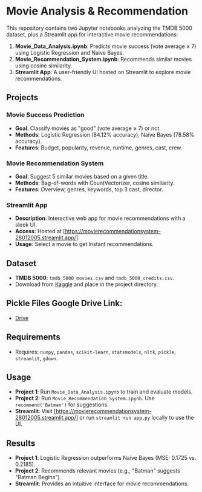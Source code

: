 # Movie Analysis & Recommendation

This repository contains two Jupyter notebooks analyzing the TMDB 5000 dataset, plus a Streamlit app for interactive movie recommendations:

1. **Movie_Data_Analysis.ipynb**: Predicts movie success (vote average ≥ 7) using Logistic Regression and Naive Bayes.
2. **Movie_Recommendation_System.ipynb**: Recommends similar movies using cosine similarity.
3. **Streamlit App**: A user-friendly UI hosted on Streamlit to explore movie recommendations.

## Projects

### Movie Success Prediction
- **Goal**: Classify movies as "good" (vote average ≥ 7) or not.
- **Methods**: Logistic Regression (84.12% accuracy), Naive Bayes (78.58% accuracy).
- **Features**: Budget, popularity, revenue, runtime, genres, cast, crew.

### Movie Recommendation System
- **Goal**: Suggest 5 similar movies based on a given title.
- **Methods**: Bag-of-words with CountVectorizer, cosine similarity.
- **Features**: Overview, genres, keywords, top 3 cast, director.

### Streamlit App
- **Description**: Interactive web app for movie recommendations with a sleek UI.
- **Access**: Hosted at [https://movierecommendationsystem-28012005.streamlit.app/].
- **Usage**: Select a movie to get instant recommendations.

## Dataset
- **TMDB 5000**: `tmdb_5000_movies.csv` and `tmdb_5000_credits.csv`.
- Download from [Kaggle](https://www.kaggle.com/datasets/tmdb/tmdb-movie-metadata) and place in the project directory.

## Pickle Files Google Drive Link:
- [Drive](https://drive.google.com/drive/folders/1-28gSzrbDnaiIQl2fodtGsToXCs4SdR2?usp=sharing)

## Requirements

- Requires: `numpy`, `pandas`, `scikit-learn`, `statsmodels`, `nltk`, `pickle`, `streamlit`, `gdown`.


## Usage
- **Project 1**: Run `Movie_Data_Analysis.ipynb` to train and evaluate models.
- **Project 2**: Run `Movie_Recommendation_System.ipynb`. Use `recommend('Batman')` for suggestions.
- **Streamlit**: Visit [https://movierecommendationsystem-28012005.streamlit.app/] or run `streamlit run app.py` locally to use the UI.

## Results
- **Project 1**: Logistic Regression outperforms Naive Bayes (MSE: 0.1725 vs. 0.2185).
- **Project 2**: Recommends relevant movies (e.g., "Batman" suggests "Batman Begins").
- **Streamlit**: Provides an intuitive interface for movie recommendations.


